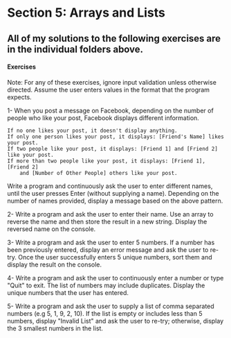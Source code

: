 # Section 5: Arrays and Lists

## All of my solutions to the following exercises are in the individual folders above.

#### Exercises

Note: For any of these exercises, ignore input validation unless otherwise directed. Assume the user enters values in the format that the program expects.


1- When you post a message on Facebook, depending on the number of people who like your post, Facebook displays different information.

    If no one likes your post, it doesn't display anything.
    If only one person likes your post, it displays: [Friend's Name] likes your post.
    If two people like your post, it displays: [Friend 1] and [Friend 2] like your post.
    If more than two people like your post, it displays: [Friend 1], [Friend 2] 
        and [Number of Other People] others like your post.

Write a program and continuously ask the user to enter different names, until the user presses Enter (without supplying a name). Depending on the number of names provided, display a message based on the above pattern.


2- Write a program and ask the user to enter their name. Use an array to reverse the name and then store the result in a new string. Display the reversed name on the console.


3- Write a program and ask the user to enter 5 numbers. If a number has been previously entered, display an error message and ask the user to re-try. Once the user successfully enters 5 unique numbers, sort them and display the result on the console.


4- Write a program and ask the user to continuously enter a number or type "Quit" to exit. The list of numbers may include duplicates. Display the unique numbers that the user has entered.


5- Write a program and ask the user to supply a list of comma separated numbers (e.g 5, 1, 9, 2, 10). If the list is empty or includes less than 5 numbers, display "Invalid List" and ask the user to re-try; otherwise, display the 3 smallest numbers in the list. 